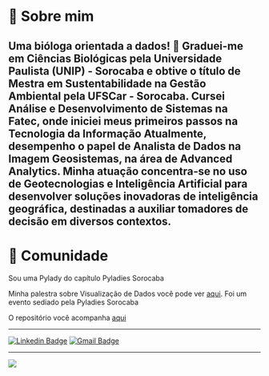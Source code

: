 


# :speech_balloon: Sobre mim

Uma bióloga orientada a dados! 🎲 
Graduei-me em Ciências Biológicas pela Universidade Paulista (UNIP) - Sorocaba e obtive o título de Mestra em Sustentabilidade na Gestão Ambiental pela UFSCar - Sorocaba. Cursei Análise e Desenvolvimento de Sistemas na Fatec, onde iniciei meus primeiros passos na Tecnologia da Informação Atualmente, desempenho o papel de Analista de Dados na Imagem Geosistemas, na área de Advanced Analytics. Minha atuação concentra-se no uso de Geotecnologias e Inteligência Artificial para desenvolver soluções inovadoras de inteligência geográfica, destinadas a auxiliar tomadores de decisão em diversos contextos.
---
# :raising_hand:  Comunidade

Sou uma Pylady do capítulo Pyladies Sorocaba

Minha palestra sobre Visualização de Dados você pode ver [aqui](https://www.youtube.com/watch?v=RG6sSyjhO7U). Foi um evento sediado pela Pyladies Sorocaba

O repositório você acompanha [aqui](https://github.com/KyraPires/Visualizacao_Dados_Intro)

---

[![Linkedin Badge](https://img.shields.io/badge/-Valquiria-blue?style=flat-square&logo=Linkedin&logoColor=white&link=https://www.linkedin.com/in/valquiriapires01/)](https://www.linkedin.com/in/valquiriapires01/)
[![Gmail Badge](https://img.shields.io/badge/-pires.vro@gmail.com-c14438?style=flat-square&logo=Gmail&logoColor=white&link=mailto:pires.vro@gmail.com)](mailto:pires.vro@gmail.com)

---
![](https://komarev.com/ghpvc/?username=KyraPires&color=green)
